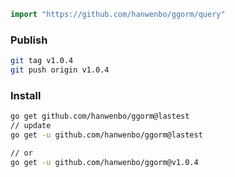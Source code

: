 
```go
import "https://github.com/hanwenbo/ggorm/query"

```


### Publish

```bash
git tag v1.0.4
git push origin v1.0.4
```

### Install
```bash
go get github.com/hanwenbo/ggorm@lastest
// update
go get -u github.com/hanwenbo/ggorm@lastest

// or 
go get -u github.com/hanwenbo/ggorm@v1.0.4
```